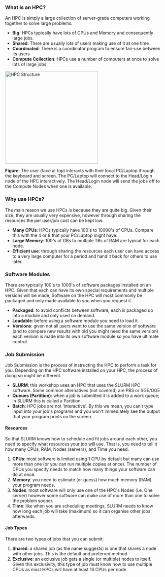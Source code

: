 
### What is an HPC?

An HPC is simply a large collection of server-grade computers working together to solve large problems.

* **Big**: HPCs typically have lots of CPUs and Memory and consequently large jobs.
* **Shared**: There are usually lots of users making use of it at one time
* **Coordinated**: There is a coordinator program to ensure fair-use between its users
* **Compute Collection**: HPCs use a number of computers at once to solve lots of large jobs

<img src="media/drawing1.png" title="HPC Structure" alt="HPC Structure" width="300px" />

**Figure**: The user (face at top) interacts with their local PC/Laptop through the keyboard and screen.  The PC/Laptop will 
connect to the Head/Login node of the HPC interactively.  The Head/Login node will send the jobs off to the Compute Nodes when
one is available. 

### Why use HPCs?

The main reason we use HPCs is because they are quite big.  Given their size, they are usually very expensive, however through 
sharing the resources the per user/job cost can be kept low.

* **Many CPUs**: HPCs typically have 100's to 10000's of CPUs.  Compare this with the 4 or 8 that your PC/Laptop might have.
* **Large Memory**: 100's of GBs to multiple TBs of RAM are typical for each node.
* **Efficient use**: through sharing the resources each user can have access to a very large computer for a period and hand 
it back for others to use later.


### Software Modules

There are typically 100's to 1000's of software packages installed on an HPC.  Given that each can have its own special 
requirements and multiple versions will be made, Software on the HPC will most commonly be packaged and only made available 
to you when you request it.

* **Packaged**: to avoid conflicts between software, each is packaged up into a module and only used on demand.
* **Loadable**: before using a software module you need to load it.
* **Versions**: given not all users want to use the same version of software (and to compare new results with old you might 
   need the same version)    each version is made into its own software module so you have ultimate control.

### Job Submission

Job Submission is the process of instructing the HPC to perform a task for you.  Depending on the HPC software installed on 
your HPC, the process of doing so might be different.

* **SLURM**: this workshop uses an HPC that uses the SLURM HPC software.  Some common alternatives (not covered) are PBS or 
   SGE/OGE
* **Queues (Partition)**: when a job is submitted it is added to a work queue; in SLURM this is called a Partition.
* **Batch**: HPC jobs are not 'interactive'.  By this we mean, you can't type input into your job's programs and you won't 
   immediately see the output that your program prints on the screen. 

#### Resources

So that SLURM knows how to schedule and fit jobs around each other, you need to specify what resources your job will use.
That is, you need to tell it how many CPUs, RAM, Nodes (servers), and Time you need.

1. **CPUs**: most software is limited using 1 CPU by default but many can use more than one (or you can run multiple copies at once).
   The number of CPUs you specify needs to match how many things your software can do at once.
2. **Memory**: you need to estimate (or guess) how much memory (RAM) your program needs.
3. **Nodes**: most software will only use one of the HPC's Nodes (i.e. One server) however some software can make use of more than
   one to solve the problem sooner.
4. **Time**: like when you are scheduling meetings, SLURM needs to know how long each job will take (maximum) so it can organise
   other jobs afterwards.

#### Job Types

There are two types of jobs that you can submit:

1. **Shared**: a shared job (as the name suggests) is one that shares a node with other jobs.  This is the default and preferred method.
2. **Exclusive**: an exclusive job gets a single (or multiple) nodes to itself.  Given this exclusivity, this type of job must know how 
   to use multiple CPUs as most HPCs will have at least 16 CPUs per node.

   
